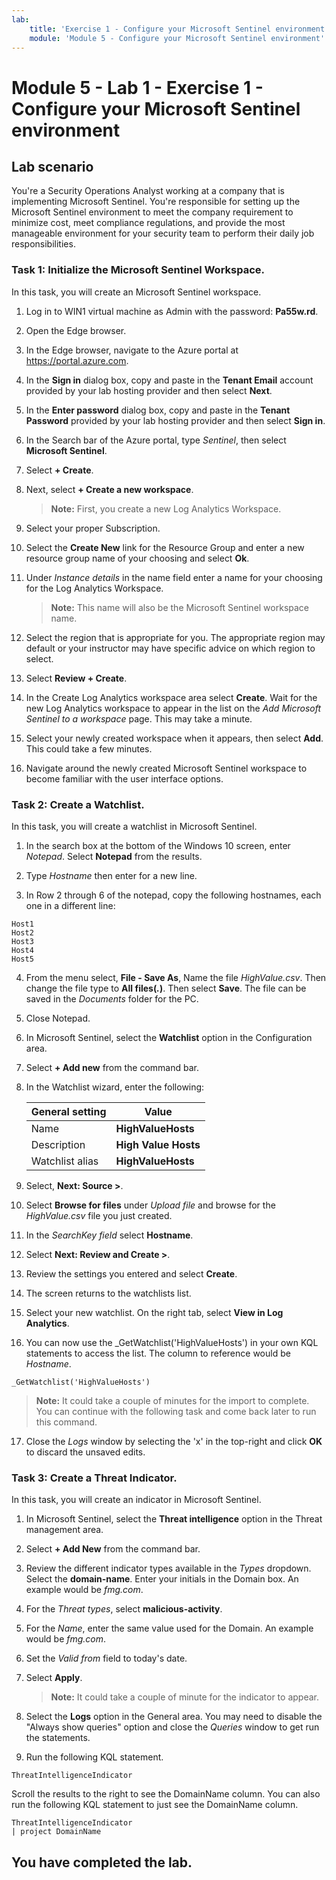 ```yaml
---
lab:
    title: 'Exercise 1 - Configure your Microsoft Sentinel environment'
    module: 'Module 5 - Configure your Microsoft Sentinel environment'
---
```


# Module 5 - Lab 1 - Exercise 1 - Configure your Microsoft Sentinel environment

## Lab scenario

You're a Security Operations Analyst working at a company that is implementing Microsoft Sentinel. You're responsible for setting up the Microsoft Sentinel environment to meet the company requirement to minimize cost, meet compliance regulations, and provide the most manageable environment for your security team to perform their daily job responsibilities.


### Task 1: Initialize the Microsoft Sentinel Workspace.

In this task, you will create an Microsoft Sentinel workspace.

1. Log in to WIN1 virtual machine as Admin with the password: **Pa55w.rd**.  

2. Open the Edge browser.

3. In the Edge browser, navigate to the Azure portal at https://portal.azure.com.

4. In the **Sign in** dialog box, copy and paste in the **Tenant Email** account provided by your lab hosting provider and then select **Next**.

5. In the **Enter password** dialog box, copy and paste in the **Tenant Password** provided by your lab hosting provider and then select **Sign in**.

6. In the Search bar of the Azure portal, type *Sentinel*, then select **Microsoft Sentinel**.

7. Select **+ Create**.

8. Next, select **+ Create a new workspace**.

    >**Note:** First, you create a new Log Analytics Workspace.

9. Select your proper Subscription.

10. Select the **Create New** link for the Resource Group and enter a new resource group name of your choosing and select **Ok**.

11. Under *Instance details* in the name field enter a name for your choosing for the Log Analytics Workspace.

    >**Note:** This name will also be the Microsoft Sentinel workspace name.

12. Select the region that is appropriate for you. The appropriate region may default or your instructor may have specific advice on which region to select.  

13. Select **Review + Create**.

14. In the Create Log Analytics workspace area select **Create**. Wait for the new Log Analytics workspace to appear in the list on the *Add Microsoft Sentinel to a workspace* page.  This may take a minute.

15. Select your newly created workspace when it appears, then select **Add**. This could take a few minutes.

16. Navigate around the newly created Microsoft Sentinel workspace to become familiar with the user interface options.


### Task 2: Create a Watchlist.

In this task, you will create a watchlist in Microsoft Sentinel.

1. In the search box at the bottom of the Windows 10 screen, enter *Notepad*.  Select **Notepad** from the results.

2. Type *Hostname* then enter for a new line.

3. In Row 2 through 6 of the notepad, copy the following hostnames, each one in a different line:

```Notepad
Host1
Host2
Host3
Host4
Host5
```

4. From the menu select, **File - Save As**, Name the file *HighValue.csv*.  Then change the file type to **All files(*.*)**.  Then select **Save**.  The file can be saved in the *Documents* folder for the PC.

5. Close Notepad.

6. In Microsoft Sentinel, select the **Watchlist** option in the Configuration area.

7. Select **+ Add new** from the command bar.

8. In the Watchlist wizard, enter the following:

    |General setting|Value|
    |---|---|
    |Name|**HighValueHosts**|
    |Description|**High Value Hosts**|
    |Watchlist alias|**HighValueHosts**|

9. Select, **Next: Source >**.

10. Select **Browse for files** under *Upload file* and browse for the *HighValue.csv* file you just created.

11. In the *SearchKey field* select **Hostname**.

12. Select **Next: Review and Create >**.

13. Review the settings you entered and select **Create**.

14. The screen returns to the watchlists list.

15. Select your new watchlist.  On the right tab, select **View in Log Analytics**.

16. You can now use the _GetWatchlist('HighValueHosts') in your own KQL statements to access the list. The column to reference would be *Hostname*.

```KQL
_GetWatchlist('HighValueHosts')
```

>**Note:** It could take a couple of minutes for the import to complete. You can continue with the following task and come back later to run this command.

17. Close the *Logs* window by selecting the 'x' in the top-right and click **OK** to discard the unsaved edits.


### Task 3: Create a Threat Indicator.

In this task, you will create an indicator in Microsoft Sentinel.

1. In Microsoft Sentinel, select the **Threat intelligence** option in the Threat management area.

2. Select **+ Add New** from the command bar.

3. Review the different indicator types available in the *Types* dropdown. Select the **domain-name**. Enter your initials in the Domain box. An example would be *fmg.com*.

4. For the *Threat types*, select **malicious-activity**.

5. For the *Name*, enter the same value used for the Domain. An example would be *fmg.com*.

6. Set the *Valid from* field to today's date.

7. Select **Apply**.

    >**Note:** It could take a couple of minute for the indicator to appear.

8. Select the **Logs** option in the General area. You may need to disable the "Always show queries" option and close the *Queries* window to get run the statements.

9. Run the following KQL statement.

```KQL
ThreatIntelligenceIndicator
```
Scroll the results to the right to see the DomainName column. You can also run the following KQL statement to just see the DomainName column.  

```KQL
ThreatIntelligenceIndicator
| project DomainName
```

## You have completed the lab.
